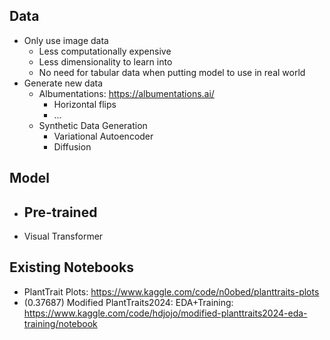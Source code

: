 ## Data
- Only use image data
  - Less computationally expensive
  - Less dimensionality to learn into
  - No need for tabular data when putting model to use in real world
- Generate new data
  - Albumentations: https://albumentations.ai/
    - Horizontal flips
    - ...
  - Synthetic Data Generation
    - Variational Autoencoder
    - Diffusion

## Model
- Pre-trained
  - 
- Visual Transformer

## Existing Notebooks
- PlantTrait Plots: https://www.kaggle.com/code/n0obed/planttraits-plots
- (0.37687) Modified PlantTraits2024: EDA+Training: https://www.kaggle.com/code/hdjojo/modified-planttraits2024-eda-training/notebook